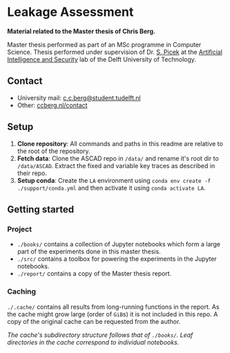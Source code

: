 # Leakage Assessment

**Material related to the Master thesis of Chris Berg.**

Master thesis performed as part of an MSc programme in Computer Science. 
Thesis performed under supervision of Dr. [S. Picek](https://www.tudelft.nl/en/staff/s.picek/) at the 
[Artificial Intelligence and Security](https://www.aisylab.com/) lab of the Delft University of Technology.

## Contact
- University mail: [c.c.berg@student.tudelft.nl](c.c.berg@student.tudelft.nl)
- Other: [ccberg.nl/contact](https://ccberg.nl/contact)

## Setup
1. **Clone repository**: All commands and paths in this readme are relative to the root of the repository.
1. **Fetch data**: Clone the ASCAD repo in `/data/` and rename it's root dir to `/data/ASCAD`. 
   Extract the fixed and variable key traces as described in their repo.
1. **Setup conda**: Create the `LA` environment using `conda env create -f ./support/conda.yml` and then activate it 
   using `conda activate LA`.

## Getting started

### Project

- `./books/` contains a collection of Jupyter notebooks which form a large part of the experiments done in this 
  master thesis. 
- `./src/` contains a toolbox for powering the experiments in the Jupyter notebooks. 
- `./report/` contains a copy of the Master thesis report.

### Caching
`./.cache/` contains all results from long-running functions in the report. As the cache might grow large 
(order of `GiB`s) it is not included in this repo. A copy of the original cache can be requested from the author.
   
*The cache's subdirectory structure follows that of `./books/`. Leaf directories in the cache correspond to individual
notebooks.*
